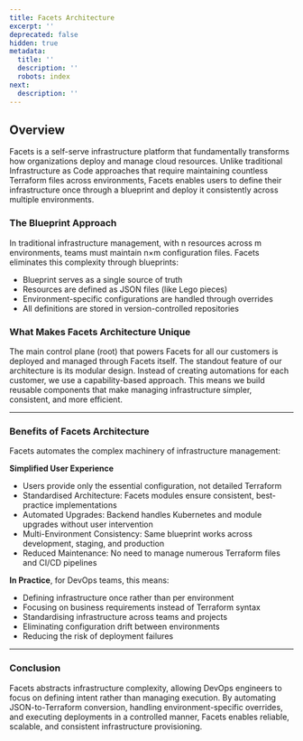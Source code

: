```yaml
---
title: Facets Architecture
excerpt: ''
deprecated: false
hidden: true
metadata:
  title: ''
  description: ''
  robots: index
next:
  description: ''
---
```

## Overview

Facets is a self-serve infrastructure platform that fundamentally transforms how organizations deploy and manage cloud resources. Unlike traditional Infrastructure as Code approaches that require maintaining countless Terraform files across environments, Facets enables users to define their infrastructure once through a blueprint and deploy it consistently across multiple environments.

### The Blueprint Approach

In traditional infrastructure management, with n resources across m environments, teams must maintain n×m configuration files. Facets eliminates this complexity through blueprints:

* Blueprint serves as a single source of truth
* Resources are defined as JSON files (like Lego pieces)
* Environment-specific configurations are handled through overrides
* All definitions are stored in version-controlled repositories

### What Makes Facets Architecture Unique

The main control plane (root) that powers Facets for all our customers is deployed and managed through Facets itself. The standout feature of our architecture is its modular design. Instead of creating automations for each customer, we use a capability-based approach. This means we build reusable components that make managing infrastructure simpler, consistent, and more efficient.

***

### Benefits of Facets Architecture

Facets automates the complex machinery of infrastructure management:

**Simplified User Experience**

* Users provide only the essential configuration, not detailed Terraform
* Standardised Architecture: Facets modules ensure consistent, best-practice implementations
* Automated Upgrades: Backend handles Kubernetes and module upgrades without user intervention
* Multi-Environment Consistency: Same blueprint works across development, staging, and production
* Reduced Maintenance: No need to manage numerous Terraform files and CI/CD pipelines

**In Practice**, for DevOps teams, this means:

* Defining infrastructure once rather than per environment
* Focusing on business requirements instead of Terraform syntax
* Standardising infrastructure across teams and projects
* Eliminating configuration drift between environments
* Reducing the risk of deployment failures

***

### Conclusion

Facets abstracts infrastructure complexity, allowing DevOps engineers to focus on defining intent rather than managing execution. By automating JSON-to-Terraform conversion, handling environment-specific overrides, and executing deployments in a controlled manner, Facets enables reliable, scalable, and consistent infrastructure provisioning.
